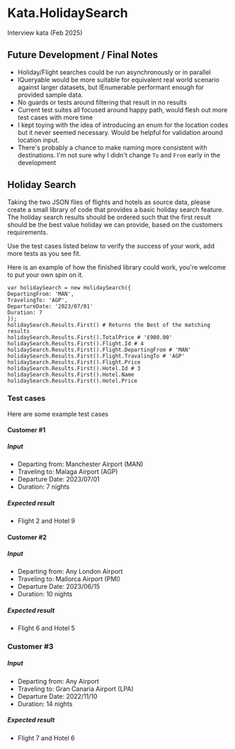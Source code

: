# Kata.HolidaySearch
Interview kata (Feb 2025)

## Future Development / Final Notes
* Holiday/Flight searches could be run asynchronously or in parallel 
* IQueryable would be more suitable for equivalent real world scenario against larger datasets, but IEnumerable performant enough for provided sample data. 
* No guards or tests around filtering that result in no results
* Current test suites all focused around happy path, would flesh out more test cases with more time
* I kept toying with the idea of introducing an enum for the location codes but it never seemed necessary. Would be helpful for validation around location input.
* There's probably a chance to make naming more consistent with destinations. I'm not sure why I didn't change `To` and `From` early in the development


## Holiday Search
Taking the two JSON files of flights and hotels as source data, please create a
small library of code that provides a basic holiday search feature.
The holiday search results should be ordered such that the first result should
be the best value holiday we can provide, based on the customers
requirements.

Use the test cases listed below to verify the success of your work, add more
tests as you see fit.

Here is an example of how the finished library could work, you're welcome to
put your own spin on it.

```
var holidaySearch = new HolidaySearch({
DepartingFrom: 'MAN',
TravelingTo: 'AGP',
DepartureDate: '2023/07/01'
Duration: 7
});
holidaySearch.Results.First() # Returns the Best of the matching results
holidaySearch.Results.First().TotalPrice # '£900.00'
holidaySearch.Results.First().Flight.Id # 4
holidaySearch.Results.First().Flight.DepartingFrom # 'MAN'
holidaySearch.Results.First().Flight.TravalingTo # 'AGP'
holidaySearch.Results.First().Flight.Price
holidaySearch.Results.First().Hotel.Id # 3
holidaySearch.Results.First().Hotel.Name
holidaySearch.Results.First().Hotel.Price
```


### Test cases
Here are some example test cases
#### Customer #1
##### Input
* Departing from: Manchester Airport (MAN)
* Traveling to: Malaga Airport (AGP)
* Departure Date: 2023/07/01
* Duration: 7 nights
##### Expected result
* Flight 2 and Hotel 9
#### Customer #2
##### Input

* Departing from: Any London Airport
* Traveling to: Mallorca Airport (PMI)
* Departure Date: 2023/06/15
* Duration: 10 nights
##### Expected result
* Flight 6 and Hotel 5
### Customer #3
##### Input
* Departing from: Any Airport
* Traveling to: Gran Canaria Airport (LPA)
* Departure Date: 2022/11/10
* Duration: 14 nights
##### Expected result
* Flight 7 and Hotel 6
